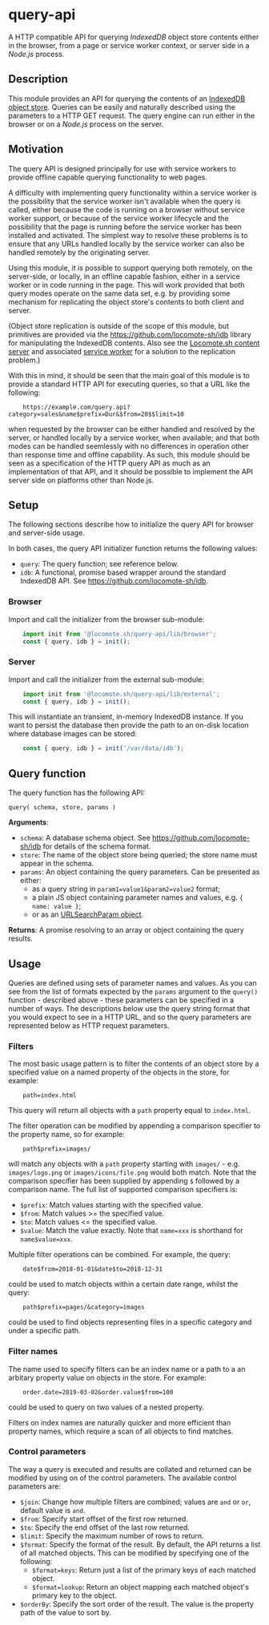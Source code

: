 # query-api

A HTTP compatible API for querying _IndexedDB_ object store contents either in the browser, from a page or service worker context, or server side in a _Node.js_ process.

## Description

This module provides an API for querying the contents of an [IndexedDB](https://developer.mozilla.org/en-US/docs/Web/API/IndexedDB_API) [object store](https://developer.mozilla.org/en-US/docs/Web/API/IDBObjectStore).
Queries can be easily and naturally described using the parameters to a HTTP GET request.
The query engine can run either in the browser or on a _Node.js_ process on the server.

## Motivation

The query API is designed principally for use with service workers to provide offline capable querying functionality to web pages.

A difficulty with implementing query functionality within a service worker is the possibility that the service worker isn't available when the query is called, either because the code is running on a browser without service worker support, or because of the service worker lifecycle and the possibility that the page is running before the service worker has been installed and activated.
The simplest way to resolve these problems is to ensure that any URLs handled locally by the service worker can also be handled remotely by the originating server.

Using this module, it is possible to support querying both remotely, on the server-side, or locally, in an offline capable fashion, either in a service worker or in code running in the page.
This will work provided that both query modes operate on the same data set, e.g. by providing some mechanism for replicating the object store's contents to both client and server.

(Object store replication is outside of the scope of this module, but primitives are provided via the <https://github.com/locomote-sh/idb> library for manipulating the IndexedDB contents.
Also see the [Locomote.sh content server](https://github.com/locomote-sh/content-server) and associated [service worker](https://github.com/locomote-sh/sw) for a solution to the replication problem.)

With this in mind, it should be seen that the main goal of this module is to provide a standard HTTP API for executing queries, so that a URL like the following:

```
    https://example.com/query.api?category=sales&name$prefix=Dur&$from=20$$limit=10
```

when requested by the browser can be either handled and resolved by the server, or handled locally by a service worker, when available; and that both modes can be handled seemlessly with no differences in operation other than response time and offline capability.
As such, this module should be seen as a specification of the HTTP query API as much as an implementation of that API, and it should be possible to implement the API server side on platforms other than Node.js.

## Setup

The following sections describe how to initialize the query API for browser and server-side usage.

In both cases, the query API initializer function returns the following values:

* `query`: The query function; see reference below.
* `idb`: A functional, promise based wrapper around the standard IndexedDB API. See <https://github.com/locomote-sh/idb>.

### Browser

Import and call the initializer from the browser sub-module:

```js
    import init from '@locomote.sh/query-api/lib/browser';
    const { query, idb } = init();
```

### Server

Import and call the initializer from the external sub-module:

```js
    import init from '@locomote.sh/query-api/lib/external';
    const { query, idb } = init();
```

This will instantiate an transient, in-memory IndexedDB instance.
If you want to persist the database then provide the path to an on-disk location where database images can be stored:

```js
    const { query, idb } = init('/var/data/idb');
```

## Query function

The query function has the following API:

`query( schema, store, params )`

**Arguments**:

* `schema`: A database schema object. See <https://github.com/locomote-sh/idb> for details of the schema format.
* `store`: The name of the object store being queried; the store name must appear in the schema.
* `params`: An object containing the query parameters. Can be presented as either:
  * as a query string in `param1=value1&param2=value2` format;
  * a plain JS object containing parameter names and values, e.g. `{ name: value }`;
  * or as an [URLSearchParam object](https://developer.mozilla.org/en-US/docs/Web/API/URLSearchParams).

**Returns**: A promise resolving to an array or object containing the query results.

## Usage

Queries are defined using sets of parameter names and values.
As you can see from the list of formats expected by the `params` argument to the `query()` function - described above - these parameters can be specified in a number of ways.
The descriptions below use the query string format that you would expect to see in a HTTP URL,
and so the query parameters are represented below as HTTP request parameters.

### Filters

The most basic usage pattern is to filter the contents of an object store by a specified value on a named property of the objects in the store, for example:

```
    path=index.html
```

This query will return all objects with a `path` property equal to `index.html`.

The filter operation can be modified by appending a comparison specifier to the property name, so for example:

```
    path$prefix=images/
```

will match any objects with a `path` property starting with `images/` - e.g. `images/logo.png` or `images/icons/file.png` would both match.
Note that the comparison specifier has been supplied by appending `$` followed by a comparison name. The full list of supported comparison specifiers is:

* `$prefix`: Match values starting with the specified value.
* `$from`: Match values &gt;= the specified value.
* `$to`: Match values &lt;= the specified value.
* `$value`: Match the value exactly. Note that `name=xxx` is shorthand for `name$value=xxx`.

Multiple filter operations can be combined. For example, the query:

```
    date$from=2018-01-01&date$to=2018-12-31
```

could be used to match objects within a certain date range, whilst the query:

```
    path$prefix=pages/&category=images
```

could be used to find objects representing files in a specific category and under a specific path.

### Filter names

The name used to specify filters can be an index name or a path to a an arbitary property value on objects in the store.
For example:

```
    order.date=2019-03-02&order.value$from=100
```

could be used to query on two values of a nested property.

Filters on index names are naturally quicker and more efficient than property names, which require a scan of all objects to find matches.

### Control parameters

The way a query is executed and results are collated and returned can be modified by using on of the control parameters.
The available control parameters are:

* `$join`: Change how multiple filters are combined; values are `and` or `or`, default value is `and`.
* `$from`: Specify start offset of the first row returned.
* `$to`: Specify the end offset of the last row returned.
* `$limit`: Specify the maximum number of rows to return.
* `$format`: Specify the format of the result. By default, the API returns a list of all matched objects. This can be modified by specifying one of the following:
    * `$format=keys`: Return just a list of the primary keys of each matched object.
    * `$format=lookup`: Return an object mapping each matched object's primary key to the object.
* `$orderBy`: Specify the sort order of the result. The value is the property path of the value to sort by.

